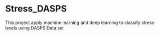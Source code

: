 # Stress_DASPS
This project apply machine learning and deep learning to classify stress levels using DASPS Data set
